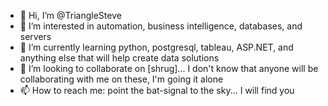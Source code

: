 - 👋 Hi, I’m @TriangleSteve
- 👀 I’m interested in automation, business intelligence, databases, and servers
- 🌱 I’m currently learning python, postgresql, tableau, ASP.NET, and anything else that will help create data solutions
- 💞️ I’m looking to collaborate on [shrug]... I don't know that anyone will be collaborating with me on these, I'm going it alone
- 📫 How to reach me: point the bat-signal to the sky... I will find you

<!---
TriangleSteve/TriangleSteve is a ✨ special ✨ repository because its `README.md` (this file) appears on your GitHub profile.
You can click the Preview link to take a look at your changes.
--->
